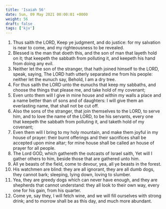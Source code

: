 ```yaml
---
title: 'Isaiah 56'
date: Sun, 09 May 2021 00:00:01 +0000
weight: 56
draft: false
tags: ['kjv'] 
---
```


1. Thus saith the LORD, Keep ye judgment, and do justice: for my salvation is near to come, and my righteousness to be revealed.
2. Blessed is the man that doeth this, and the son of man that layeth hold on it; that keepeth the sabbath from polluting it, and keepeth his hand from doing any evil.
3. Neither let the son of the stranger, that hath joined himself to the LORD, speak, saying, The LORD hath utterly separated me from his people: neither let the eunuch say, Behold, I am a dry tree.
4. For thus saith the LORD unto the eunuchs that keep my sabbaths, and choose the things that please me, and take hold of my covenant;
5. Even unto them will I give in mine house and within my walls a place and a name better than of sons and of daughters: I will give them an everlasting name, that shall not be cut off.
6. Also the sons of the stranger, that join themselves to the LORD, to serve him, and to love the name of the LORD, to be his servants, every one that keepeth the sabbath from polluting it, and taketh hold of my covenant;
7. Even them will I bring to my holy mountain, and make them joyful in my house of prayer: their burnt offerings and their sacrifices shall be accepted upon mine altar; for mine house shall be called an house of prayer for all people.
8. The Lord GOD, which gathereth the outcasts of Israel saith, Yet will I gather others to him, beside those that are gathered unto him.
9. All ye beasts of the field, come to devour, yea, all ye beasts in the forest.
10. His watchmen are blind: they are all ignorant, they are all dumb dogs, they cannot bark; sleeping, lying down, loving to slumber.
11. Yea, they are greedy dogs which can never have enough, and they are shepherds that cannot understand: they all look to their own way, every one for his gain, from his quarter.
12. Come ye, say they, I will fetch wine, and we will fill ourselves with strong drink; and to morrow shall be as this day, and much more abundant.
